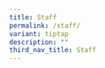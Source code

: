 ```yaml
---
title: Staff
permalink: /staff/
variant: tiptap
description: ""
third_nav_title: Staff
---
```

<p></p>